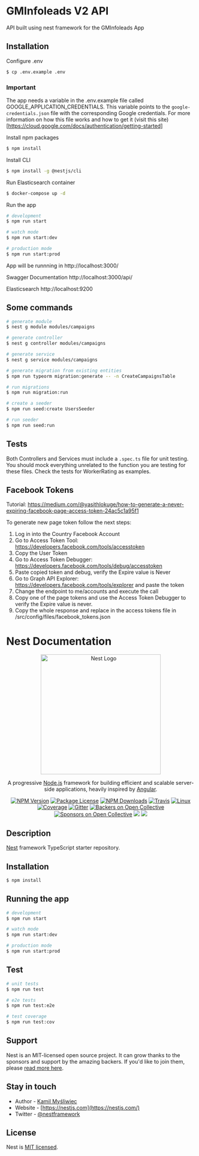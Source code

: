 # GMInfoleads V2 API

API built using nest framework for the GMInfoleads App

## Installation

Configure .env 
```bash
$ cp .env.example .env
```

### Important

The app needs a variable in the .env.example file called GOOGLE_APPLICATION_CREDENTIALS. This variable points to the `google-credentials.json` file with the corresponding Google credentials. For more information on how this file works and how to get it (visit this site)[https://cloud.google.com/docs/authentication/getting-started]

Install npm packages
```bash
$ npm install
```

Install CLI
```bash
$ npm install -g @nestjs/cli 
```

Run Elasticsearch container
```bash
$ docker-compose up -d
```

Run the app

```bash
# development
$ npm run start

# watch mode
$ npm run start:dev

# production mode
$ npm run start:prod
```

App will be runnning in http://localhost:3000/

Swagger Documentation http://localhost:3000/api/

Elasticsearch http://localhost:9200

## Some commands

```bash
# generate module
$ nest g module modules/campaigns

# generate controller
$ nest g controller modules/campaigns

# generate service
$ nest g service modules/campaigns

# generate migration from existing entities
$ npm run typeorm migration:generate -- -n CreateCampaignsTable

# run migrations
$ npm run migration:run

# create a seeder
$ npm run seed:create UsersSeeder

# run seeder
$ npm run seed:run
```

## Tests
Both Controllers and Services must include a `.spec.ts` file for unit testing.
You should mock everything unrelated to the function you are testing for these files. Check the tests for WorkerRating as examples.

## Facebook Tokens
Tutorial: https://medium.com/@yasithlokuge/how-to-generate-a-never-expiring-facebook-page-access-token-24ac5c1a95f1

To generate new page token follow the next steps:
1. Log in into the Country Facebook Account
2. Go to Access Token Tool: https://developers.facebook.com/tools/accesstoken
3. Copy the User Token
4. Go to Access Token Debugger: https://developers.facebook.com/tools/debug/accesstoken
5. Paste copied token and debug, verify the Expire value is Never
6. Go to Graph API Explorer: https://developers.facebook.com/tools/explorer and paste the token 
7. Change the endpoint to me/accounts and execute the call
8. Copy one of the page tokens and use the Access Token Debugger to verify the Expire value is never.
9. Copy the whole response and replace in the access tokens file in /src/config/files/facebook_tokens.json

# Nest Documentation

<p align="center">
  <a href="http://nestjs.com/" target="blank"><img src="https://nestjs.com/img/logo_text.svg" width="320" alt="Nest Logo" /></a>
</p>

[travis-image]: https://api.travis-ci.org/nestjs/nest.svg?branch=master
[travis-url]: https://travis-ci.org/nestjs/nest
[linux-image]: https://img.shields.io/travis/nestjs/nest/master.svg?label=linux
[linux-url]: https://travis-ci.org/nestjs/nest
  
  <p align="center">A progressive <a href="http://nodejs.org" target="blank">Node.js</a> framework for building efficient and scalable server-side applications, heavily inspired by <a href="https://angular.io" target="blank">Angular</a>.</p>
    <p align="center">
<a href="https://www.npmjs.com/~nestjscore"><img src="https://img.shields.io/npm/v/@nestjs/core.svg" alt="NPM Version" /></a>
<a href="https://www.npmjs.com/~nestjscore"><img src="https://img.shields.io/npm/l/@nestjs/core.svg" alt="Package License" /></a>
<a href="https://www.npmjs.com/~nestjscore"><img src="https://img.shields.io/npm/dm/@nestjs/core.svg" alt="NPM Downloads" /></a>
<a href="https://travis-ci.org/nestjs/nest"><img src="https://api.travis-ci.org/nestjs/nest.svg?branch=master" alt="Travis" /></a>
<a href="https://travis-ci.org/nestjs/nest"><img src="https://img.shields.io/travis/nestjs/nest/master.svg?label=linux" alt="Linux" /></a>
<a href="https://coveralls.io/github/nestjs/nest?branch=master"><img src="https://coveralls.io/repos/github/nestjs/nest/badge.svg?branch=master#5" alt="Coverage" /></a>
<a href="https://gitter.im/nestjs/nestjs?utm_source=badge&utm_medium=badge&utm_campaign=pr-badge&utm_content=body_badge"><img src="https://badges.gitter.im/nestjs/nestjs.svg" alt="Gitter" /></a>
<a href="https://opencollective.com/nest#backer"><img src="https://opencollective.com/nest/backers/badge.svg" alt="Backers on Open Collective" /></a>
<a href="https://opencollective.com/nest#sponsor"><img src="https://opencollective.com/nest/sponsors/badge.svg" alt="Sponsors on Open Collective" /></a>
  <a href="https://paypal.me/kamilmysliwiec"><img src="https://img.shields.io/badge/Donate-PayPal-dc3d53.svg"/></a>
  <a href="https://twitter.com/nestframework"><img src="https://img.shields.io/twitter/follow/nestframework.svg?style=social&label=Follow"></a>
</p>
  <!--[![Backers on Open Collective](https://opencollective.com/nest/backers/badge.svg)](https://opencollective.com/nest#backer)
  [![Sponsors on Open Collective](https://opencollective.com/nest/sponsors/badge.svg)](https://opencollective.com/nest#sponsor)-->

## Description

[Nest](https://github.com/nestjs/nest) framework TypeScript starter repository.

## Installation

```bash
$ npm install
```

## Running the app

```bash
# development
$ npm run start

# watch mode
$ npm run start:dev

# production mode
$ npm run start:prod
```

## Test

```bash
# unit tests
$ npm run test

# e2e tests
$ npm run test:e2e

# test coverage
$ npm run test:cov
```

## Support

Nest is an MIT-licensed open source project. It can grow thanks to the sponsors and support by the amazing backers. If you'd like to join them, please [read more here](https://docs.nestjs.com/support).

## Stay in touch

- Author - [Kamil Myśliwiec](https://kamilmysliwiec.com)
- Website - [https://nestjs.com](https://nestjs.com/)
- Twitter - [@nestframework](https://twitter.com/nestframework)

## License

  Nest is [MIT licensed](LICENSE).
